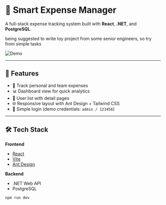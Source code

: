 # 💼 Smart Expense Manager

A full-stack expense tracking system built with **React**, **.NET**, and **PostgreSQL**.

being suggested to write toy project from some senior engineers, so try from simple tasks 

![Demo](public/demo-at-very-begining.gif)

---

## 🚀 Features

- 🧾 Track personal and team expenses
- 📊 Dashboard view for quick analytics
- 👥 User list with detail pages
- 🌐 Responsive layout with Ant Design + Tailwind CSS
- 🔐 Simple login (demo credentials: `admin / 123456`)

---

## 🛠 Tech Stack

**Frontend**
- [React](https://reactjs.org/)
- [Vite](https://vitejs.dev/)
- [Ant Design](https://ant.design/)

**Backend**
- .NET Web API 
- PostgreSQL


```bash
npm run dev
```